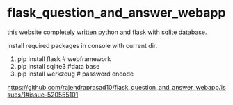 # flask_question_and_answer_webapp
this website completely written python and flask with sqlite database.

install required packages in console with current dir.
  1. pip install flask # webframework
  2. pip install sqlite3 #data base
  3. pip install werkzeug # password encode
  
https://github.com/rajendraprasad10/flask_question_and_answer_webapp/issues/1#issue-520555101
